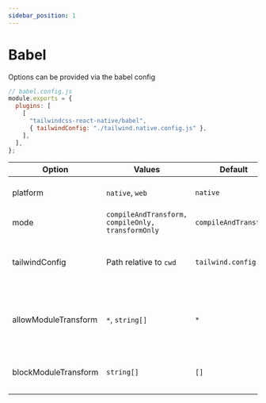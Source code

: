 ```yaml
---
sidebar_position: 1
---
```


# Babel

Options can be provided via the babel config

```js
// babel.config.js
module.exports = {
  plugins: [
    [
      "tailwindcss-react-native/babel",
      { tailwindConfig: "./tailwind.native.config.js" },
    ],
  ],
};
```

| Option               | Values                                            | Default               | Description                                                                               |
| -------------------- | ------------------------------------------------- | --------------------- | ----------------------------------------------------------------------------------------- |
| platform             | `native`, `web`                                   | `native`              | Specifies how the className is transformed.                                               |
| mode                 | `compileAndTransform, compileOnly, transformOnly` | `compileAndTransform` |                                                                                           |
| tailwindConfig       | Path relative to `cwd`                            | `tailwind.config.js`  | Provide a custom `tailwind.config.js`. Useful for setting a different theme per platform. |
| allowModuleTransform | `*`, `string[]`                                   | `*`                   | Only transform components from these imported modules. `*` will transform all modules.    |
| blockModuleTransform | `string[]`                                        | `[]`                  | Do not transform components from these imported modules.                                  |
